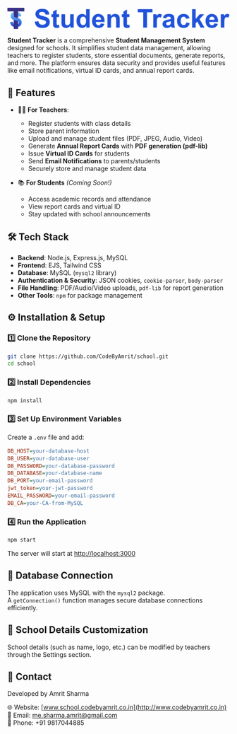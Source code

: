 ![School Logo](public/image/logo.svg)


**Student Tracker** is a comprehensive **Student Management System** designed for schools. It simplifies student data management, allowing teachers to register students, store essential documents, generate reports, and more. The platform ensures data security and provides useful features like email notifications, virtual ID cards, and annual report cards.

## 🚀 Features

- 👩‍🏫 **For Teachers**:  
    - Register students with class details  
    - Store parent information  
    - Upload and manage student files (PDF, JPEG, Audio, Video)  
    - Generate **Annual Report Cards** with **PDF generation (pdf-lib)**  
    - Issue **Virtual ID Cards** for students  
    - Send **Email Notifications** to parents/students  
    - Securely store and manage student data  

- 📚 **For Students** *(Coming Soon!)*  
    - Access academic records and attendance  
    - View report cards and virtual ID  
    - Stay updated with school announcements  

## 🛠️ Tech Stack

- **Backend**: Node.js, Express.js, MySQL  
- **Frontend**: EJS, Tailwind CSS  
- **Database**: MySQL (`mysql2` library)  
- **Authentication & Security**: JSON cookies, `cookie-parser`, `body-parser`  
- **File Handling**: PDF/Audio/Video uploads, `pdf-lib` for report generation  
- **Other Tools**: `npm` for package management  

## ⚙️ Installation & Setup

### 1️⃣ Clone the Repository
```sh
git clone https://github.com/CodeByAmrit/school.git
cd school
```

### 2️⃣ Install Dependencies
```sh
npm install
```

### 3️⃣ Set Up Environment Variables
Create a `.env` file and add:
```ini
DB_HOST=your-database-host
DB_USER=your-database-user
DB_PASSWORD=your-database-password
DB_DATABASE=your-database-name
DB_PORT=your-email-password
jwt_token=your-jwt-password
EMAIL_PASSWORD=your-email-password
DB_CA=your-CA-from-MySQL
```

### 4️⃣ Run the Application
```sh
npm start
```
The server will start at [http://localhost:3000](http://localhost:3000)

## 🔐 Database Connection
The application uses MySQL with the `mysql2` package.  
A `getConnection()` function manages secure database connections efficiently.

## 🏫 School Details Customization
School details (such as name, logo, etc.) can be modified by teachers through the Settings section.

## 📧 Contact
Developed by Amrit Sharma

🌐 Website: [www.school.codebyamrit.co.in](http://www.codebyamrit.co.in)  
📧 Email: [me.sharma.amrit@gmail.com](mailto:me.sharma.amrit@gmail.com)  
📱 Phone: +91 9817044885
